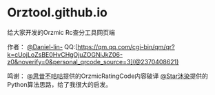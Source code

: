 # Orztool.github.io

给大家开发的Orzmic Rc查分工具网页端

作者： [@Daniel-lin-](https://space.bilibili.com/1333478733)
QQ:[https://qm.qq.com/cgi-bin/qm/qr?k=cUojLoZsBE0HvCHgOjuZOGNiJkZ06-z0&noverify=0&personal_qrcode_source=3](@2370408621)

鸣谢：
[@思昔不咕咕](https://space.bilibili.com/518645556)提供的OrzmicRatingCode内容破译
[@Star沐染](https://space.bilibili.com/550984227)提供的Python算法思路，给了我很大的启发。